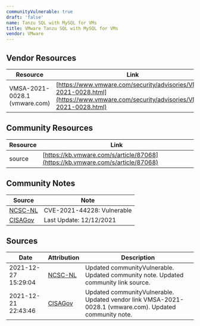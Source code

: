 ```yaml
---
communityVulnerable: true
draft: 'false'
name: Tanzu SQL with MySQL for VMs
title: VMware Tanzu SQL with MySQL for VMs
vendor: VMware
---
```


## Vendor Resources
| Resource | Link |
| --- | --- |
| VMSA-2021-0028.1 (vmware.com) | [https://www.vmware.com/security/advisories/VMSA-2021-0028.html](https://www.vmware.com/security/advisories/VMSA-2021-0028.html) |

## Community Resources
| Resource | Link |
| --- | --- |
| source | [https://kb.vmware.com/s/article/87068](https://kb.vmware.com/s/article/87068) |

## Community Notes
| Source | Note |
| --- | --- |
| [NCSC-NL](https://github.com/NCSC-NL/log4shell/blob/main/software/README.md) | CVE-2021-44228: Vulnerable </ul> |
| [CISAGov](https://raw.githubusercontent.com/cisagov/log4j-affected-db/develop/README.md) | Last Update: 12/12/2021 |

## Sources
| Date | Attribution | Description |
| --- | --- | --- |
| 2021-12-27 15:29:04 | [NCSC-NL](https://github.com/NCSC-NL/log4shell/blob/main/software/README.md) | Updated communityVulnerable. Updated community note. Updated community link source.  |
| 2021-12-21 22:43:46 | [CISAGov](https://raw.githubusercontent.com/cisagov/log4j-affected-db/develop/README.md) | Updated communityVulnerable. Updated vendor link VMSA-2021-0028.1 (vmware.com). Updated community note.  |

